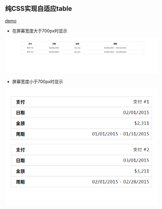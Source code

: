 ## 纯CSS实现自适应table

[demo](http://pramper.github.io/Demos/JS-Demos/ResponsiveTable/)

- 在屏幕宽度大于700px时显示

<img src="images/1.png"/>

- 屏幕宽度小于700px时显示

<img src="images/2.png"/>